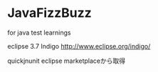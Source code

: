 JavaFizzBuzz
============

for java test learnings

eclipse 3.7 Indigo 
http://www.eclipse.org/indigo/

quickjnunit
eclipse marketplaceから取得


